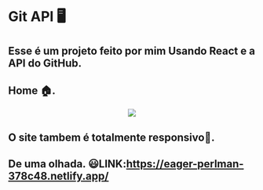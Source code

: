 # Git API 🖥️

## Esse é um projeto feito por mim Usando React e a API do GitHub.<br>
<P>
  
  <p align="center">
    
   ## Home 🏠.
</p>

  
  <p align="center">
    
  <img  height="" src="https://user-images.githubusercontent.com/69609443/156458806-419d2d04-6ffc-429b-ab36-71635b2313af.png">
</p>
 
 ## O site tambem é totalmente responsivo📱.
   

  
## De uma olhada. 😃**LINK**:https://eager-perlman-378c48.netlify.app/
